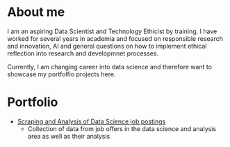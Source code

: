# About me
I am an aspiring Data Scientist and Technology Ethicist by training. I have worked for several years in academia and focused on responsible research and innovation, AI and general questions on how to implement ethical reflection into research and developmnet processes.

Currently, I am changing career into data science and therefore want to showcase my portfolfio projects here. 

# Portfolio
- [Scraping and Analysis of Data Science job postings](https://github.com/tim-hilde/Data-Science-Jobs)
  - Collection of data from job offers in the data science and analysis area as well as their analysis
